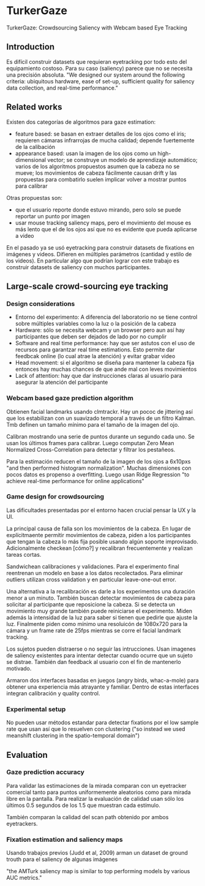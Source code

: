 # TurkerGaze

TurkerGaze: Crowdsourcing Saliency with Webcam based Eye Tracking

## Introduction

Es difícil construir datasets que requieran eyetracking por todo esto del
equipamiento costoso. Para su caso (saliency) parece que no se necesita una
precisión absoluta. "We designed our system around the following criteria:
ubiquitous hardware, ease of set-up, sufficient quality for saliency data
collection, and real-time performance."

## Related works

Existen dos categorías de algoritmos para gaze estimation:
- feature based: se basan en extraer detalles de los ojos como el iris;
  requieren cámaras infrarrojas de mucha calidad; depende fuertemente de la
calibación
- appearance based: usan la imagen de los ojos como un high-dimensional vector;
  se construye un modelo de aprendizaje automático; varios de los algoritmos
propuestos asumen que la cabeza no se mueve; los movimientos de cabeza
fácilmente causan drift y las propuestas para combatirlo suelen implicar volver
a mostrar puntos para calibrar

Otras propuestas son:
  - que el usuario reporte donde estuvo mirando, pero solo se puede reportar un
    punto por imagen
  - usar mouse tracking saliency maps, pero el movimiento del mouse es más
    lento que el de los ojos así que no es evidente que pueda aplicarse a video

En el pasado ya se usó eyetracking para construir datasets de fixations en
imágenes y videos.  Difieren en múltiples parámetros (cantidad y estilo de los
videos). En particular algo que podrían lograr con este trabajo es construir
datasets de saliency con muchos participantes.

## Large-scale crowd-sourcing eye tracking

### Design considerations

- Entorno del experimento: A diferencia del laboratorio no se tiene control
  sobre múltiples variables como la luz o la posición de la cabeza
- Hardware: sólo se necesita webcam y un browser pero aun así hay participantes
  que deben ser dejados de lado por no cumplir
- Software and real time performance: hay que ser astutos con el uso de
  recursos para garantzar real time estimations. Esto permite dar feedbcak
online (lo cual atrae la atención) y evitar grabar video
- Head movement: si el algoritmo se diseña para mantener la cabeza fija entonces
  hay muchas chances de que ande mal con leves movimientos
- Lack of attention: hay que dar instrucciones claras al usuario para asegurar
  la atención del participante

### Webcam based gaze prediction algorithm

Obtienen facial landmarks usando clmtrackr. Hay un pococ de jittering así que
los estabilizan con un suavizado temporal a través de un filtro Kalman. Tmb
definen un tamaño mínimo para el tamaño de la imagen del ojo.

Calibran mostrando una serie de puntos durante un segundo cada uno. Se usan los
últimos frames para calibrar. Luego computan Zero Mean Normalized
Cross-Correlation para detectar y filtrar los pestañeos.

Para la estimación reducen el tamaño de la imagen de los ojos a 6x10pxs "and
then performed histogram normalization". Muchas dimensiones con pocos datos es
propenso a overfitting. Luego usan Ridge Regression "to achieve real-time
performance for online applications"

### Game design for crowdsourcing

Las dificultades presentadas por el entorno hacen crucial pensar la UX y la UI.

La principal causa de falla son los movimientos de la cabeza. En lugar de
explícitmaente permitir movimientos de cabeza, piden a los participantes que
tengan la cabeza lo más fija posible usando algún soporte improvisado.
Adicionalmente checkean [cómo?] y recalibran frecuentemente y realizan tareas
cortas.

Sandwichean calibraciones y validaciones. Para el experimento final reentrenan
un modelo en base a los datos recolectados. Para eliminar outliers utilizan
cross validation y en particular leave-one-out error.

Una alternativa a la recalibración es darle a los experimentos una duración
menor a un minuto. También buscan detectar movimientos de cabeza para solicitar
al participante que reposicione la cabeza. Si se detecta un movimiento muy
grande también puede reiniciarse el experimento. Miden además la intensidad de
la luz para saber si tienen que pedirle que ajuste la luz. Finalmente piden
como mínimo una resoluicón de 1080x720 para la cámara y un frame rate de 25fps
mientras se corre el facial landmark tracking.

Los sujetos pueden distraerse o no seguir las intrucciones. Usan imagenes de
saliency existentes para intentar detectar cuando ocurre que un sujeto se
distrae. También dan feedback al usuario con el fin de mantenerlo motivado.

Armaron dos interfaces basadas en juegos (angry birds, whac-a-mole) para obtener
una experiencia más atrayante y familiar. Dentro de estas interfaces integran
calibración y quality control.

### Experimental setup

No pueden usar métodos estandar para detectar fixations por el low sample rate
que usan así que lo resuelven con clustering ("so instead we used meanshift
clustering in the spatio-temporal domain")

## Evaluation

### Gaze prediction accuracy

Para validar las estimaciones de la mirada comparan con un eyetracker comercial
tanto para puntos uniformemente aleatorios como para mirada libre en la
pantalla. Para realizar la evaluación de calidad usan sólo los últimos 0.5
segundos de los 1.5 que muestran cada estímulo.

También comparan la calidad del scan path obtenido por ambos eyetrackers.

### Fixation estimation and saliency maps

Usando trabajos previos (Judd et al, 2009) arman un dataset de ground trouth
para el saliency de algunas imágenes

"the AMTurk saliency map is similar to top performing models by various AUC
metrics."
